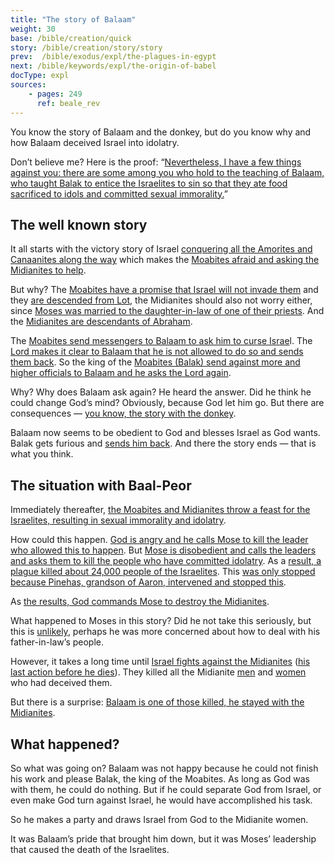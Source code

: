 ```yaml
---
title: "The story of Balaam"
weight: 30
base: /bible/creation/quick
story: /bible/creation/story/story
prev:  /bible/exodus/expl/the-plagues-in-egypt
next: /bible/keywords/expl/the-origin-of-babel
docType: expl
sources:
    - pages: 249
      ref: beale_rev
---
```


You know the story of Balaam and the donkey, but do you know why and how Balaam deceived Israel into idolatry.

Don’t believe me? Here is the proof: “[Nevertheless, I have a few things against you: there are some among you who hold to the teaching of Balaam, who taught Balak to entice the Israelites to sin so that they ate food sacrificed to idols and committed sexual immorality.](https://www.bibleserver.com/NIV/Revelation2%3A14)”

## The well known story

<a name="c389"></a>
It all starts with the victory story of Israel [conquering all the Amorites and Canaanites along the way](https://www.bibleserver.com/NIV/Numbers21) which makes the [Moabites afraid and asking the Midianites to help](https://www.bibleserver.com/NIV/Numbers22%3A1-4).

But why? The [Moabites have a promise that Israel will not invade them](https://www.bibleserver.com/NIV/Deuteronomy2%3A8-9) and they [are descended from Lot](https://www.bibleserver.com/NIV/Genesis19%3A30-37), the Midianites should also not worry either, since [Moses was married to the daughter-in-law of one of their priests](https://www.bibleserver.com/NIV/Exodus3%3A1). And the [Midianites are descendants of Abraham](https://www.bibleserver.com/NIV/Genesis25%3A1-2).

The [Moabites send messengers to Balaam to ask him to curse Israe](https://www.bibleserver.com/NIV/Numbers22%3A5-7)l. The [Lord makes it clear to Balaam that he is not allowed to do so and sends them back](https://www.bibleserver.com/NIV/Numbers22%3A8-14). So the king of the [Moabites (Balak) send against more and higher officials to Balaam and he asks the Lord again](https://www.bibleserver.com/NIV/Numbers22%3A15-21).

Why? Why does Balaam ask again? He heard the answer. Did he think he could change God’s mind? Obviously, because God let him go. But there are consequences — [you know, the story with the donkey](https://www.bibleserver.com/NIV/Numbers22%3A22-35).

Balaam now seems to be obedient to God and blesses Israel as God wants. Balak gets furious and [sends him back](https://www.bibleserver.com/NIV/Numbers24%3A25). And there the story ends — that is what you think.

## The situation with Baal-Peor

<a name="8915"></a>
Immediately thereafter, [the Moabites and Midianites throw a feast for the Israelites, resulting in sexual immorality and idolatry](https://www.bibleserver.com/NIV/Numbers25%3A1-2).

How could this happen. [God is angry and he calls Mose to kill the leader who allowed this to happen](https://www.bibleserver.com/NIV/Numbers25%3A3-4). But [Mose is disobedient and calls the leaders and asks them to kill the people who have committed idolatry](https://www.bibleserver.com/NIV/Numbers25%3A5). As a [result, a plague killed about 24,000 people of the Israelites](https://www.bibleserver.com/NIV/Numbers25%3A8-9). This [was only stopped because Pinehas, grandson of Aaron, intervened and stopped this](https://www.bibleserver.com/NIV/Numbers25%3A6-8).

As [the results, God commands Mose to destroy the Midianites](https://www.bibleserver.com/NIV/Numbers25%3A16-18).

What happened to Moses in this story? Did he not take this seriously, but this is [unlikely](https://www.bibleserver.com/NIV/Exodus32%3A19), perhaps he was more concerned about how to deal with his father-in-law’s people.

However, it takes a long time until [Israel fights against the Midianites](https://www.bibleserver.com/NIV/Numbers31) ([his last action before he dies](https://www.bibleserver.com/NIV/Numbers31%3A2)). They killed all the Midianite [men](https://www.bibleserver.com/NIV/Numbers31%3A2) and [women](https://www.bibleserver.com/NIV/Numbers31%3A15-17) who had deceived them.

But there is a surprise: [Balaam is one of those killed, he stayed with the Midianites](https://www.bibleserver.com/NIV/Numbers31%3A8).

## What happened?

<a name="6bd5"></a>
So what was going on? Balaam was not happy because he could not finish his work and please Balak, the king of the Moabites. As long as God was with them, he could do nothing. But if he could separate God from Israel, or even make God turn against Israel, he would have accomplished his task.

So he makes a party and draws Israel from God to the Midianite women.

It was Balaam’s pride that brought him down, but it was Moses’ leadership that caused the death of the Israelites.
